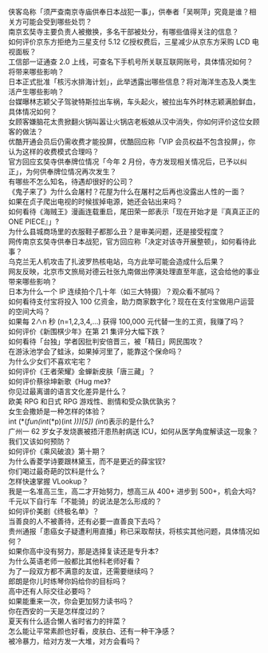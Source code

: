 侠客岛称「须严查南京寺庙供奉日本战犯一事」，供奉者「吴啊萍」究竟是谁？相关方可能会受到哪些处罚？  
南京玄奘寺主要负责人被撤换，多名干部被处分，有哪些值得关注的信息？  
如何评价京东方拒绝为三星支付 5.12 亿授权费后，三星减少从京东方采购 LCD 电视面板？  
工信部一证通查 2.0 上线，可查名下手机号所关联互联网账号，具体情况如何？将带来哪些影响？  
日本正式批准「核污水排海计划」，此举透露出哪些信息？将对海洋生态及人类生活产生哪些影响？  
台媒曝林志颖父子驾驶特斯拉出车祸，车头起火，被拉出车外时林志颖满脸鲜血，具体情况如何？  
女顾客嫌脑花太贵掀翻火锅叫嚣让火锅店老板娘从汉中消失，你如何评价这位女顾客的做法？  
优酷开通会员后仍需收费才能投屏，优酷回应称「VIP 会员权益不包含投屏」，你认为这样的收费模式合理吗？  
官方回应玄奘寺供奉牌位情况「今年 2 月份，寺方发现相关情况后，已予以纠正」，为何供奉牌位情况再次发生？  
有哪些不怎么知名，待遇却很好的公司？  
《鬼子来了》为什么会屠村？花屋为什么在屠村之后再也没露出人性的一面？  
如果在贞子爬出电视的时候拔掉电源，她还会钻出来吗？  
如何看待《海贼王》漫画连载重启，尾田荣一郎表示「现在开始才是『真真正正的 ONE PIECE』」?  
为什么县城商场里的衣服鞋子都那么丑？是审美问题，还是接受程度？  
网传南京玄奘寺供奉日本战犯，官方回应称「决定对该寺开展整顿」，如何看待此事？  
乌克兰无人机攻击了扎波罗热核电站，乌方此举可能会造成什么后果？  
网友反映，北京市文旅局对德云社张九南做出停演处理直至年底，这会给他的事业带来哪些影响？  
日本为什么一个 IP 连续拍个几十年（如三大特摄）？观众看不腻吗？  
如何看待支付宝将投入 100 亿资金，助力商家数字化？现在在支付宝做用户运营的空间大吗？  
如果每 2∧n 秒 (n=1,2,3,4,…) 获得 100,000 元代替一生的工资，我赚了吗？  
如何评价《新围棋少年》在第 21 集评分大幅下跌？  
如何看待「台独」学者因批判安倍晋三，被「精日」网民围攻？  
在游泳池学会了蛙泳，如果掉河里了，能靠这个保命吗？  
为什么少女们不喜欢宅宅？  
如何评价《王者荣耀》金蝉新皮肤「唐三藏」？  
如何评价蔡徐坤新歌《Hug me》?  
你见过最离谱的语言文化差异是什么？  
欧美 RPG 和日式 RPG 游戏性、剧情和受众孰优孰劣？  
女生会撒娇是一种怎样的体验？  
int (*(*fun(int*(*p)(int *)))[5]) (int*)表示的是什么?  
广州一 62 岁女子发烧裹被捂汗患热射病送 ICU，如何从医学角度解读这一现象？我们又该如何预防？  
如何评价《乘风破浪》第十期？  
为什么香菱学诗要跟林黛玉，而不是更近的薛宝钗?  
你们喝过最奇葩的饮料是什么？  
怎样快速掌握 VLookup？  
我是一名准高三生，高二才开始努力，想高三从 400+ 进步到 500+，机会大吗?  
千元以下自行车「不能骑」的说法是怎么形成的？  
如何评价美剧《终极名单》？  
当善良的人不被善待，还有必要一直善良下去吗？  
贵州通报「患癌女子疑遭利用直播」称已采取帮扶，将核实其他问题，具体情况如何？  
如果你高中没有努力，那是选择复读还是专升本?  
为什么英语老师一般都比其他科老师好看？  
为了一段双方都不满意的友谊，还需要继续吗？  
郎朗是你儿时练琴你妈给你的目标吗？  
高中还有人际交往必要吗？  
如果能重来一次，你会更加努力读书吗？  
你在西安的一天是怎样度过的？  
夏天有什么适合懒人省时省力的拌菜？  
怎么能让平常素颜也好看，皮肤白、还有一种干净感？  
被冷暴力，给对方发一大堆，对方会看吗？  
